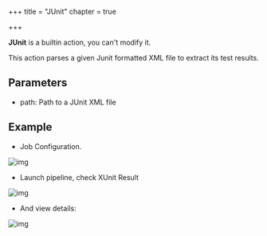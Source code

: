 +++
title = "JUnit"
chapter = true

+++

**JUnit** is a builtin action, you can't modify it.

This action parses a given Junit formatted XML file to extract its test results.


## Parameters

* path: Path to a JUnit XML file


## Example

* Job Configuration.

![img](/images/workflows.pipelines.actions.builtin.junit-job.png)


* Launch pipeline, check XUnit Result

![img](/images/workflows.pipelines.actions.builtin.junit-view.png)

* And view details:

![img](/images/workflows.pipelines.actions.builtin.junit-view-details.png)
